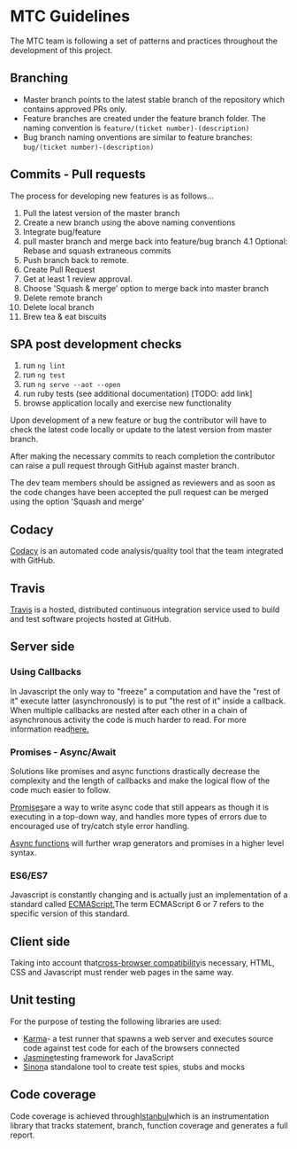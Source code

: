 # MTC Guidelines

The MTC team is following a set of patterns and practices throughout the development of this project.

## Branching
- Master branch points to the latest stable branch of the repository which contains approved PRs only.
- Feature branches are created under the feature branch folder. The naming convention is `feature/(ticket number)-(description)`
- Bug branch naming onventions are similar to feature branches: `bug/(ticket number)-(description)`

## Commits - Pull requests

The process for developing new features is as follows...

1.  Pull the latest version of the master branch
2.  Create a new branch using the above naming conventions
3.  Integrate bug/feature
4.  pull master branch and merge back into feature/bug branch
4.1 Optional: Rebase and squash extraneous commits
5.  Push branch back to remote.
5.  Create Pull Request
6.  Get at least 1 review approval.
7.  Choose 'Squash & merge' option to merge back into master branch
8.  Delete remote branch
9.  Delete local branch
10. Brew tea & eat biscuits

## SPA post development checks
1.  run `ng lint`
2.  run `ng test`
3.  run `ng serve --aot --open`
4.  run ruby tests (see additional documentation) [TODO: add link]
5.  browse application locally and exercise new functionality

Upon development of a new feature or bug the contributor will have to check the latest code locally or update to the latest version from master branch.

After making the necessary commits to reach completion the contributor can raise a pull request through GitHub against master branch.

The dev team members should be assigned as reviewers and as soon as the code changes have been accepted the pull request can be merged using the option 'Squash and merge'

## Codacy
[Codacy](https://www.codacy.com/) is an automated code analysis/quality tool that the team integrated with GitHub.

## Travis
[Travis](https://travis-ci.org/) is a hosted, distributed continuous integration service used to build and test software projects hosted at GitHub.

## Server side
### Using Callbacks
In Javascript the only way to "freeze" a computation and have the "rest of it" execute latter (asynchronously) is to put "the rest of it" inside a callback.
When multiple callbacks are nested after each other in a chain of asynchronous activity the code is much harder to read. For more information read[here.](http://callbackhell.com/)

### Promises - Async/Await 
Solutions like promises and async functions drastically decrease the complexity and the length of callbacks and make the logical flow of the code much easier to follow.

[Promises](https://developer.mozilla.org/en/docs/Web/JavaScript/Reference/Global_Objects/Promise)are a way to write async code that still appears as though it is executing in a top-down way, and handles more types of errors due to encouraged use of try/catch style error handling.

[Async functions](https://developer.mozilla.org/en-US/docs/Web/JavaScript/Reference/Statements/async_function) will further wrap generators and promises in a higher level syntax.

### ES6/ES7

Javascript is constantly changing and is actually just an implementation of a standard called [ECMAScript.](http://www.ecma-international.org)The term ECMAScript 6 or 7 refers to the specific version of this standard.

## Client side
Taking into account that[cross-browser compatibility](https://www.gov.uk/service-manual/technology/designing-for-different-browsers-and-devices)is necessary, HTML, CSS and Javascript must render web pages in the same way.

## Unit testing

For the purpose of testing the following libraries are used:
 
- [Karma](https://karma-runner.github.io)- a test runner that spawns a web server and executes source code against test code for each of the browsers connected
- [Jasmine](https://jasmine.github.io)testing framework for JavaScript
- [Sinon](http://sinonjs.org/)a standalone tool to create test spies, stubs and mocks


## Code coverage

Code coverage is achieved through[Istanbul](https://istanbul.js.org/)which is an instrumentation library that tracks statement, branch, function coverage and generates a full report.

